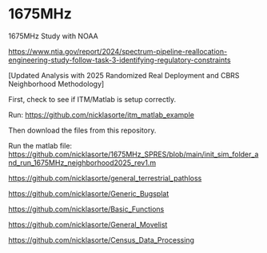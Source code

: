 # 1675MHz
1675MHz Study with NOAA 

https://www.ntia.gov/report/2024/spectrum-pipeline-reallocation-engineering-study-follow-task-3-identifying-regulatory-constraints

[Updated Analysis with 2025 Randomized Real Deployment and CBRS Neighborhood Methodology]

First, check to see if ITM/Matlab is setup correctly.

Run: https://github.com/nicklasorte/itm_matlab_example


Then download the files from this repository.

Run the matlab file: https://github.com/nicklasorte/1675MHz_SPRES/blob/main/init_sim_folder_and_run_1675MHz_neighborhood2025_rev1.m



https://github.com/nicklasorte/general_terrestrial_pathloss

https://github.com/nicklasorte/Generic_Bugsplat

https://github.com/nicklasorte/Basic_Functions

https://github.com/nicklasorte/General_Movelist

https://github.com/nicklasorte/Census_Data_Processing
